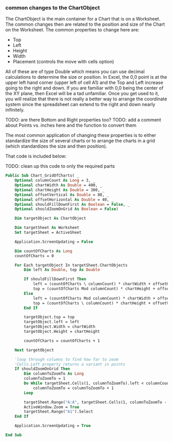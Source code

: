 ### common changes to the ChartObject

The ChartObject is the main container for a Chart that is on a Worksheet.  The common changes then are related to the position and size of the Chart on the Worksheet.  The common properties to change here are:

* Top
* Left
* Height
* Width
* Placement (controls the move with cells option)

All of these are of type Double which means you can use decimal calculations to determine the size or position.  In Excel, the 0,0 point is at the upper left hand corner (upper left of cell A1) and the Top and Left increase going to the right and down.  If you are familiar with 0,0 being the center of the XY plane, then Excel will be a tad unfamiliar. Once you get used to it, you will realize that there is not really a better way to arrange the coordinate system since the spreadsheet can extend to the right and down nearly infinitely.

TODO: are there Bottom and Right properties too?
TODO: add a comment about Points vs. inches here and the function to convert them

The most common application of changing these properties is to either standardize the size of several charts or to arrange the charts in a grid (which standardizes the size and then position).

That code is included below:

TODO: clean up this code to only the required parts

```vb
Public Sub Chart_GridOfCharts( _
    Optional columnCount As Long = 3, _
    Optional chartWidth As Double = 400, _
    Optional chartHeight As Double = 300, _
    Optional offsetVertical As Double = 80, _
    Optional offsetHorizontal As Double = 40, _
    Optional shouldFillDownFirst As Boolean = False, _
    Optional shouldZoomOnGrid As Boolean = False)

    Dim targetObject As ChartObject

    Dim targetSheet As Worksheet
    Set targetSheet = ActiveSheet

    Application.ScreenUpdating = False

    Dim countOfCharts As Long
    countOfCharts = 0

    For Each targetObject In targetSheet.ChartObjects
        Dim left As Double, top As Double

        If shouldFillDownFirst Then
            left = (countOfCharts \ columnCount) * chartWidth + offsetHorizontal
            top = (countOfCharts Mod columnCount) * chartHeight + offsetVertical
        Else
            left = (countOfCharts Mod columnCount) * chartWidth + offsetHorizontal
            top = (countOfCharts \ columnCount) * chartHeight + offsetVertical
        End If

        targetObject.top = top
        targetObject.left = left
        targetObject.Width = chartWidth
        targetObject.Height = chartHeight

        countOfCharts = countOfCharts + 1

    Next targetObject

    'loop through columns to find how far to zoom
    'Cells.Left property returns a variant in points
    If shouldZoomOnGrid Then
        Dim columnToZoomTo As Long
        columnToZoomTo = 1
        Do While targetSheet.Cells(1, columnToZoomTo).left < columnCount * chartWidth
            columnToZoomTo = columnToZoomTo + 1
        Loop

        targetSheet.Range("A:A", targetSheet.Cells(1, columnToZoomTo - 1).EntireColumn).Select
        ActiveWindow.Zoom = True
        targetSheet.Range("A1").Select
    End If

    Application.ScreenUpdating = True

End Sub
```
